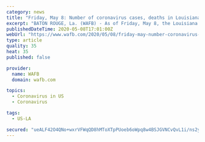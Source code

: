 ```yaml
---
category: news
title: "Friday, May 8: Number of coronavirus cases, deaths in Louisiana"
excerpt: "BATON ROUGE, La. (WAFB) - As of Friday, May 8, the Louisiana Department of Health reported the following cases for the state:"
publishedDateTime: 2020-05-08T17:01:00Z
webUrl: "https://www.wafb.com/2020/05/08/friday-may-number-coronavirus-cases-deaths-louisiana/"
type: article
quality: 35
heat: 35
published: false

provider:
  name: WAFB
  domain: wafb.com

topics:
  - Coronavirus in US
  - Coronavirus

tags:
  - US-LA

secured: "ueALF42O4QNo+wxrVFWqQD8hMToXTpPUoeb6oWpq8w4BSJGVNCvQvL1i/ns2ywNRGh4k4fXkgmankNNsYMV3lhc6/88sct3l0GkGkNPLkj5eVZLXJvBheof/5/5PJIUKL4GVmL0F3qSPaQnv+IiNRHB08bd/Lm5VTarT+eILEk+KcPo92u1/gJJmAQSJTxBNlmJM3HiaFv1u6XJ8BqXqlfYMV6ig6zkzgtjPtPKJuSQZtLnhF07P24Ve3GTFdEyu50UgDmFAmdmyOXgYa0hVsdt8tsyKYxdBG4hpUpjs2USKj4gP44tqZ2w2aWuR46P/;1nHMkh8xdLKt8jVtGclgIA=="
---
```


